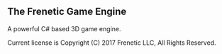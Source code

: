 The Frenetic Game Engine
------------------------

A powerful C# based 3D game engine.

Current license is Copyright (C) 2017 Frenetic LLC, All Rights Reserved.
